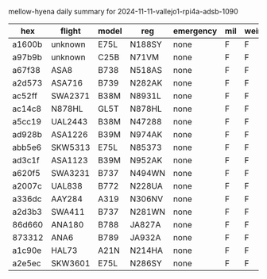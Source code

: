 mellow-hyena daily summary for 2024-11-11-vallejo1-rpi4a-adsb-1090

|hex|flight|model|reg|emergency|mil|weirdo|
|--|--|--|--|--|--|--|
|a1600b|unknown|E75L|N188SY|none|F|F|
|a97b9b|unknown|C25B|N71VM|none|F|F|
|a67f38|ASA8|B738|N518AS|none|F|F|
|a2d573|ASA716|B739|N282AK|none|F|F|
|ac52ff|SWA2371|B38M|N8931L|none|F|F|
|ac14c8|N878HL|GL5T|N878HL|none|F|F|
|a5cc19|UAL2443|B38M|N47288|none|F|F|
|ad928b|ASA1226|B39M|N974AK|none|F|F|
|abb5e6|SKW5313|E75L|N85373|none|F|F|
|ad3c1f|ASA1123|B39M|N952AK|none|F|F|
|a620f5|SWA3231|B737|N494WN|none|F|F|
|a2007c|UAL838|B772|N228UA|none|F|F|
|a336dc|AAY284|A319|N306NV|none|F|F|
|a2d3b3|SWA411|B737|N281WN|none|F|F|
|86d660|ANA180|B788|JA827A|none|F|F|
|873312|ANA6|B789|JA932A|none|F|F|
|a1c90e|HAL73|A21N|N214HA|none|F|F|
|a2e5ec|SKW3601|E75L|N286SY|none|F|F|
